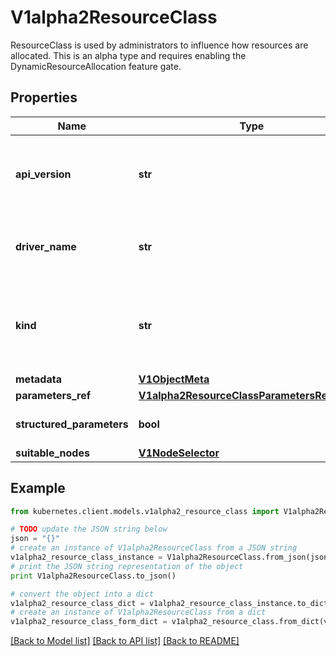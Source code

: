 # V1alpha2ResourceClass

ResourceClass is used by administrators to influence how resources are allocated.  This is an alpha type and requires enabling the DynamicResourceAllocation feature gate.

## Properties

Name | Type | Description | Notes
------------ | ------------- | ------------- | -------------
**api_version** | **str** | APIVersion defines the versioned schema of this representation of an object. Servers should convert recognized schemas to the latest internal value, and may reject unrecognized values. More info: https://git.k8s.io/community/contributors/devel/sig-architecture/api-conventions.md#resources | [optional] 
**driver_name** | **str** | DriverName defines the name of the dynamic resource driver that is used for allocation of a ResourceClaim that uses this class.  Resource drivers have a unique name in forward domain order (acme.example.com). | 
**kind** | **str** | Kind is a string value representing the REST resource this object represents. Servers may infer this from the endpoint the kubernetes.client submits requests to. Cannot be updated. In CamelCase. More info: https://git.k8s.io/community/contributors/devel/sig-architecture/api-conventions.md#types-kinds | [optional] 
**metadata** | [**V1ObjectMeta**](V1ObjectMeta.md) |  | [optional] 
**parameters_ref** | [**V1alpha2ResourceClassParametersReference**](V1alpha2ResourceClassParametersReference.md) |  | [optional] 
**structured_parameters** | **bool** | If and only if allocation of claims using this class is handled via structured parameters, then StructuredParameters must be set to true. | [optional] 
**suitable_nodes** | [**V1NodeSelector**](V1NodeSelector.md) |  | [optional] 

## Example

```python
from kubernetes.client.models.v1alpha2_resource_class import V1alpha2ResourceClass

# TODO update the JSON string below
json = "{}"
# create an instance of V1alpha2ResourceClass from a JSON string
v1alpha2_resource_class_instance = V1alpha2ResourceClass.from_json(json)
# print the JSON string representation of the object
print V1alpha2ResourceClass.to_json()

# convert the object into a dict
v1alpha2_resource_class_dict = v1alpha2_resource_class_instance.to_dict()
# create an instance of V1alpha2ResourceClass from a dict
v1alpha2_resource_class_form_dict = v1alpha2_resource_class.from_dict(v1alpha2_resource_class_dict)
```
[[Back to Model list]](../README.md#documentation-for-models) [[Back to API list]](../README.md#documentation-for-api-endpoints) [[Back to README]](../README.md)


